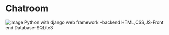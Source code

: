 # Chatroom
![image](https://user-images.githubusercontent.com/100523801/169331799-92eb4d60-63d7-464e-afec-f664bf955815.png)
Python with django web framework -backend
HTML,CSS,JS-Front end
Database-SQLite3
